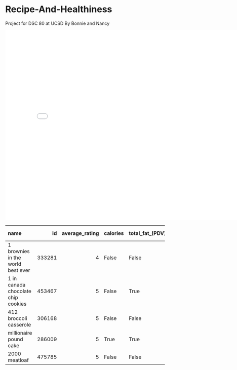 # Recipe-And-Healthiness
Project for DSC 80 at UCSD
By Bonnie and Nancy


<iframe src="assets/correlation.html" width=800 height=600 frameBorder=0></iframe>





| name                                 |     id |   average_rating | calories   | total_fat_(PDV)   | sugar_(PDV)   | sodium_(PDV)   | protein_(PDV)   | saturated_fat_(PDV)   | carbohydrates_(PDV)   |   healthiness level |
|:-------------------------------------|-------:|-----------------:|:-----------|:------------------|:--------------|:---------------|:----------------|:----------------------|:----------------------|--------------------:|
| 1 brownies in the world    best ever | 333281 |                4 | False      | False             | True          | False          | False           | False                 | False                 |                   1 |
| 1 in canada chocolate chip cookies   | 453467 |                5 | False      | True              | True          | False          | False           | True                  | False                 |                   3 |
| 412 broccoli casserole               | 306168 |                5 | False      | False             | False         | False          | False           | True                  | False                 |                   1 |
| millionaire pound cake               | 286009 |                5 | True       | True              | True          | False          | False           | True                  | True                  |                   5 |
| 2000 meatloaf                        | 475785 |                5 | False      | False             | False         | False          | False           | True                  | False                 |                   1 |
